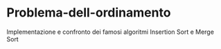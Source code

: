 # Problema-dell-ordinamento
Implementazione e confronto dei famosi algoritmi Insertion Sort e Merge Sort
